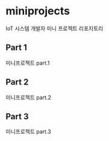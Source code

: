 # miniprojects
IoT 시스템 개발자  미니 프로젝트 리포지토리

## Part 1
미니프로젝트 part.1


## Part 2
미니프로젝트 part.2


## Part 3
미니프로젝트 part.3
